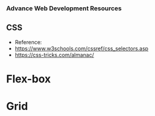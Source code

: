 ### Advance Web Development Resources

## CSS
- Reference:
- https://www.w3schools.com/cssref/css_selectors.asp
- https://css-tricks.com/almanac/

# Flex-box

# Grid




